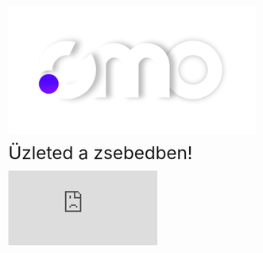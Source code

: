 <div class="kezdolap">

<!--![logo](_media\cmo-logo-white.png)-->

<img style="border-style: none; width: 500px;" src="_media\cmo-logo-white.png">

<span style="font-size: 36px;">Üzleted a zsebedben!</spaan>

<iframe class="video-container" src="https://www.youtube.com/embed/_xsYuEV3Ngk" frameborder="0" allow="accelerometer; autoplay; encrypted-media; gyroscope; picture-in-picture" allowfullscreen></iframe>

</div>
